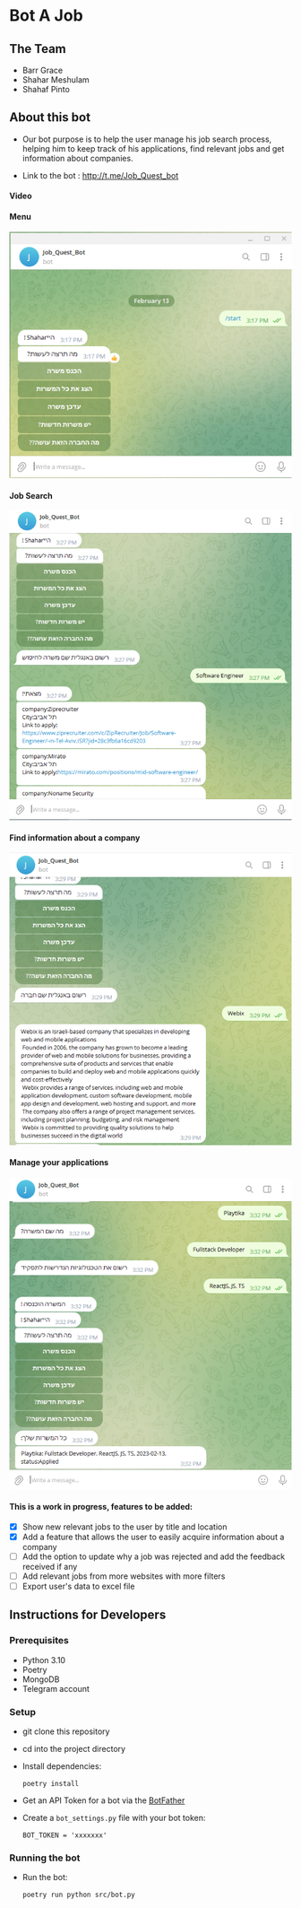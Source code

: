# Bot A Job

## The Team
- Barr Grace
- Shahar Meshulam
- Shahaf Pinto

## About this bot

- Our bot purpose is to help the user manage his job search process, 
helping him to keep track of his applications, find relevant jobs and
get information about companies.


- Link to the bot : http://t.me/Job_Quest_bot
#### Video


#### Menu
![img.png](img.png)

#### Job Search
![img_1.png](img_1.png)

#### Find information about a company
![img_2.png](img_2.png)

#### Manage your applications
![img_3.png](img_3.png)

#### This is a work in progress, features to be added:
- [x] Show new relevant jobs to the user by title and location
- [x] Add a feature that allows the user to easily acquire information about a company
- [ ] Add the option to update why a job was rejected and add the feedback received if any
- [ ] Add relevant jobs from more websites with more filters
- [ ] Export user's data to excel file
 
## Instructions for Developers 
### Prerequisites
- Python 3.10
- Poetry
- MongoDB
- Telegram account

### Setup
- git clone this repository 
- cd into the project directory
- Install dependencies:
    
      poetry install


- Get an API Token for a bot via the [BotFather](https://telegram.me/BotFather)
- Create a `bot_settings.py` file with your bot token:

      BOT_TOKEN = 'xxxxxxx'

### Running the bot        
- Run the bot:

      poetry run python src/bot.py

